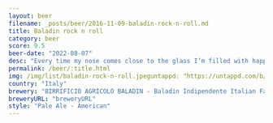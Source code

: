 ```yaml
---
layout: beer
filename: _posts/beer/2016-11-09-baladin-rock-n-roll.md
title: Baladin rock n roll
category: beer
score: 9.5
beer-date: "2022-08-07"
desc: "Every time my nose comes close to the glass I’m filled with happiness. Lots of orange notes in the taste"
permalink: /beer/:title.html
img: /img/list/baladin-rock-n-roll.jpeguntappd: "https://untappd.com/b/birrificio-agricolo-baladin---baladin-indipendente-italian-farm-brewery-rocknroll/533474"
country: "Italy"
brewery: "BIRRIFICIO AGRICOLO BALADIN - Baladin Indipendente Italian Farm Brewery"
breweryURL: "breweryURL"
style: "Pale Ale - American"
---
```

